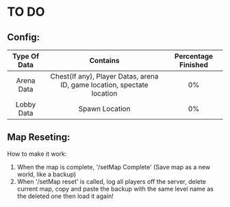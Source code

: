 TO DO
=====

Config:
-------

| Type Of Data | Contains | Percentage Finished |
| :---: | :---: | :---: |
| Arena Data | Chest(If any), Player Datas, arena ID, game location, spectate location | 0% |
| Lobby Data | Spawn Location | 0% |


Map Reseting:
------------

How to make it work:
  1) When the map is complete, '/setMap Complete' (Save map as a new world, like a backup)
  2) When '/setMap reset' is called, log all players off the server, delete current map, copy and paste the backup with the same level name as the deleted one then load it again!
  

